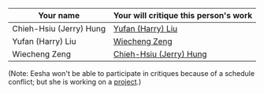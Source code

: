 | Your name                   | Your will critique this person's work                                           |
| --------------------------  | ---------------------------------------                                         |
| Chieh-Hsiu (Jerry) Hung     | [Yufan (Harry) Liu](https://github.com/harrylyf/project)          |
| Yufan (Harry) Liu           | [Wiecheng Zeng](https://github.com/Sir-Teo/project)              |
| Wiecheng Zeng               | [Chieh-Hsiu (Jerry) Hung](https://github.com/Jerry-Hung/project)  |

(Note: Eesha won't be able to participate in critiques because of a schedule conflict; but she is working on a [project](https://github.com/eagarwal23/project).)